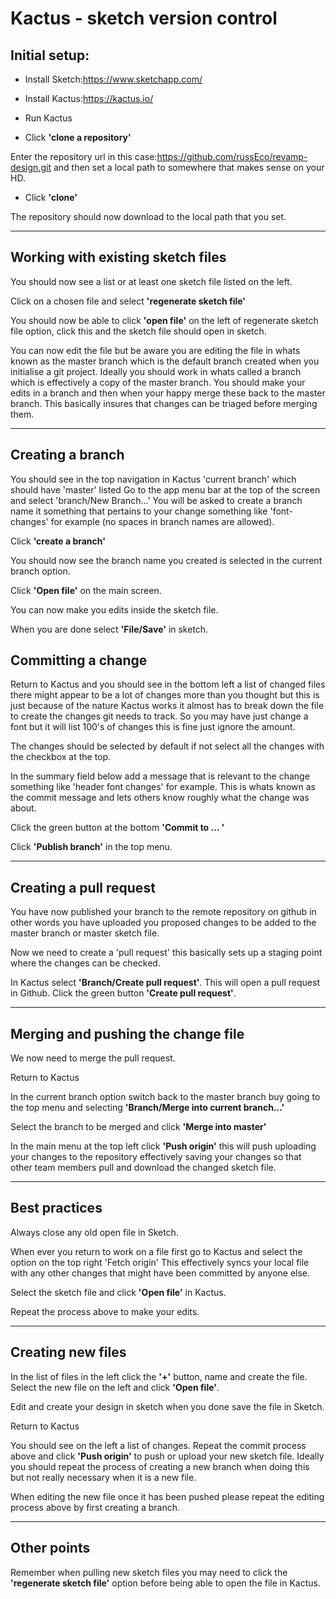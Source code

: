 # Kactus - sketch version control

## Initial setup: ##

* Install Sketch:https://www.sketchapp.com/

* Install Kactus:https://kactus.io/

* Run Kactus

* Click __'clone a repository'__

Enter the repository url in this case:https://github.com/russEco/revamp-design.git
and then set a local path to somewhere that makes sense on your HD.

 * Click __'clone'__

The repository should now download to the local path that you set.

___________________________________________________________

## Working with existing sketch files ##

You should now see a list or at least one sketch file listed on the left.

Click on a chosen file and select __'regenerate sketch file'__

You should now be able to click __'open file'__ on the left of regenerate sketch file option, click this and the sketch file should open in sketch.

You can now edit the file but be aware you are editing the file in whats known as the master branch which is the default branch created when you initialise a git project.
Ideally you should work in whats called a branch which is effectively a copy of the master branch. You should make your edits in a branch and then when your happy merge these back to the master branch. This basically insures that changes can be triaged before merging them.

___________________________________________________________

## Creating a branch ##

You should see in the top navigation in Kactus 'current branch' which should have 'master' listed
Go to the app menu bar at the top of the screen and select 'branch/New Branch...'
You will be asked to create a branch name it something that pertains to your change something like 'font-changes' for example (no spaces in branch names are allowed).

Click __'create a branch'__

You should now see the branch name you created is selected in the current branch option.

Click __'Open file'__ on the main screen.

You can now make you edits inside the sketch file.

When you are done select __'File/Save'__ in sketch.

## Committing a change ##

Return to Kactus and you should see in the bottom left a list of changed files there might appear to be a lot of changes more than you thought but this is just because of the nature Kactus works it almost has to break down the file to create the changes git needs to track. So you may have just change a font but it will list 100's of changes this is fine just ignore the amount.

The changes should be selected by default if not select all the changes with the checkbox at the top.

In the summary field below add a message that is relevant to the change something like 'header font changes' for example. This is whats known as the commit message and lets others know roughly what the change was about.

Click the green button at the bottom __'Commit to ... '__

Click __'Publish branch'__ in the top menu.

______________________________________

## Creating a pull request ##

You have now published your branch to the remote repository on github in other words you have uploaded you proposed changes to be added to the master branch or master sketch file.

Now we need to create a 'pull request' this basically sets up a staging point where the changes can be checked.

In Kactus select __'Branch/Create pull request'__. This will open a pull request in Github. Click the green button __'Create pull request'__.

______________________________________

## Merging and pushing the change file ##

We now need to merge the pull request.

Return to Kactus

In the current branch option switch back to the master branch buy going to the top menu and selecting __'Branch/Merge into current branch...'__

Select the branch to be merged and click __'Merge into master'__

In the main menu at the top left click __'Push origin'__ this will push uploading your changes to the repository effectively saving your changes so that other team members pull and download the changed sketch file.

_________________________________________

## Best practices ##

Always close any old open file in Sketch.

When ever you return to work on a file first go to Kactus and select the option on the top right 'Fetch origin'
This effectively syncs your local file with any other changes that might have been committed by anyone else.

Select the sketch file and click __'Open file'__ in Kactus.

Repeat the process above to make your edits.

_________________________________________

## Creating new files ##

In the list of files in the left click the __'+'__ button, name and create the file.
Select the new file on the left and click __'Open file'__.

Edit and create your design in sketch when you done save the file in Sketch.

Return to Kactus

You should see on the left a list of changes. Repeat the commit process above and click __'Push origin'__ to push or upload your new sketch file. Ideally you should repeat the process of creating a new branch when doing this but not really necessary when it is a new file.

When editing the new file once it has been pushed please repeat the editing process above by first creating a branch.

__________________________________________

## Other points ##

Remember when pulling new sketch files you may need to click the __'regenerate sketch file'__ option before being able to open the file in Kactus.
